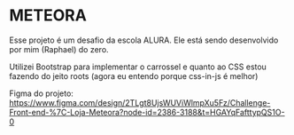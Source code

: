 # METEORA

Esse projeto é um desafio da escola ALURA. Ele está sendo desenvolvido por mim (Raphael) do zero. 

Utilizei Bootstrap para implementar o carrossel e quanto ao CSS estou fazendo do jeito roots (agora eu entendo porque css-in-js é melhor)

Figma do projeto: https://www.figma.com/design/2TLgt8UjsWUViWlmpXu5Fz/Challenge-Front-end-%7C-Loja-Meteora?node-id=2386-3188&t=HGAYqFafttypQS1O-0

